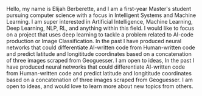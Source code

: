 Hello, my name is Elijah Berberette, and I am a first-year Master's student pursuing computer science with a focus in Intelligent Systems and Machine Learning. I am super interested in Artificial Intelligence, Machine Learning, Deep Learning, NLP, RL, and anything within this field. I would like to focus on a project that uses deep learning to tackle a problem related to AI-code production or Image Classification. In the past I have produced neural networks that could differentiate AI-written code from Human-written code and predict latitude and longititude coordinates based on a concatenation of three images scraped from Geoguesser. I am open to ideas,  In the past I have produced neural networks that could differentiate AI-written code from Human-written code and predict latitude and longititude coordinates based on a concatenation of three images scraped from Geoguesser. I am open to ideas, and would love to learn more about new topics from others.
